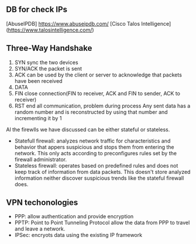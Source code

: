 ## DB for check IPs
[AbuseIPDB] https://www.abuseipdb.com/
[Cisco Talos Intelligence] (https://www.talosintelligence.com/)

## Three-Way Handshake

1. SYN      sync the two devices
2. SYN/ACK  the packet is sent
3. ACK      can be used by the client or server to acknowledge that packets have been received
4. DATA
5. FIN      close connection(FIN to receiver, ACK and FIN to sender, ACK to receiver)
0. RST       end all communication, problem during process
Any sent data has a random number and is reconstructed by using that number and incrementing it by 1

Al the firewlls we have discussed can be either stateful or stateless.
*   Statefull firewall: analyzes network traffic for characteristics and behavior that appers suspicious and stops them from entering the network. This only acts according to preconfigures rules set by the firewall administrator.
*   Stateless firewall: operates based on predefined rules and does not keep track of information from data packets. This doesn't store analyzed information neither discover suspicious trends like the stateful firewall does.

## VPN techonologies

*   PPP: allow authentication and provide encryption
*   PPTP: Point to Point Tunneling Protocol allow the data from PPP to travel and leave a network.
*   IPSec: encryots data using the existing IP framework